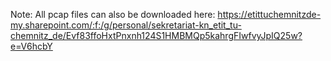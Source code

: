 Note: All pcap files can also be downloaded here: https://etittuchemnitzde-my.sharepoint.com/:f:/g/personal/sekretariat-kn_etit_tu-chemnitz_de/Evf83ffoHxtPnxnh124S1HMBMQp5kahrgFIwfvyJpIQ25w?e=V6hcbY 
